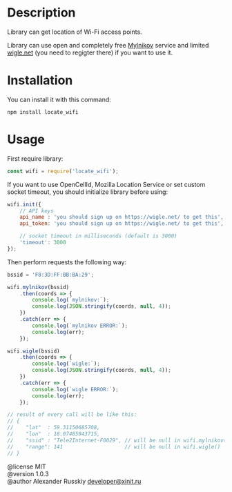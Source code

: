 # Description

Library can get location of Wi-Fi access points.

Library can use open and completely free [Mylnikov](https://www.mylnikov.org/)
service and limited [wigle.net](https://wigle.net/) (you need to regigter there)
if you want to use it.


# Installation

You can install it with this command:

    npm install locate_wifi


# Usage

First require library:

```JavaScript
const wifi = require('locate_wifi');
```

If you want to use OpenCellId, Mozilla Location Service or set custom socket
timeout, you should initialize library before using:

```JavaScript
wifi.init({
    // API keys
    api_name : 'you should sign up on https://wigle.net/ to get this',
    api_token: 'you should sign up on https://wigle.net/ to get this',

    // socket timeout in milliseconds (default is 3000)
    'timeout': 3000
});
```


Then perform requests the following way:

```JavaScript
bssid = 'F8:3D:FF:BB:BA:29';

wifi.mylnikov(bssid)
    .then(coords => {
        console.log(`mylnikov:`);
        console.log(JSON.stringify(coords, null, 4));
    })
    .catch(err => {
        console.log(`mylnikov ERROR:`);
        console.log(err);
    });

wifi.wigle(bssid)
    .then(coords => {
        console.log(`wigle:`);
        console.log(JSON.stringify(coords, null, 4));
    })
    .catch(err => {
        console.log(`wigle ERROR:`);
        console.log(err);
    });

// result of every call will be like this:
// {
//    "lat"  : 59.31150685708,
//    "lon"  : 18.07485943715,
//    "ssid" : "Tele2Internet-F0029", // will be null in wifi.mylnikov()
//    "range": 141                    // will be null in wifi.wigle()
// }
```


@license MIT \
@version 1.0.3 \
@author Alexander Russkiy <developer@xinit.ru>
